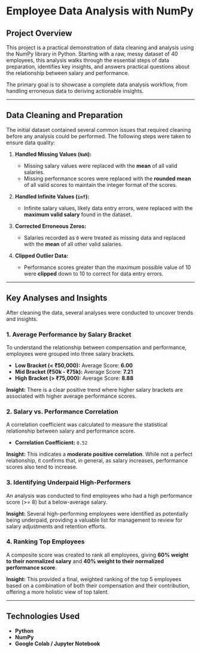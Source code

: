 # Employee Data Analysis with NumPy

## Project Overview

This project is a practical demonstration of data cleaning and analysis using the NumPy library in Python. Starting with a raw, messy dataset of 40 employees, this analysis walks through the essential steps of data preparation, identifies key insights, and answers practical questions about the relationship between salary and performance.

The primary goal is to showcase a complete data analysis workflow, from handling erroneous data to deriving actionable insights.

---

## Data Cleaning and Preparation

The initial dataset contained several common issues that required cleaning before any analysis could be performed. The following steps were taken to ensure data quality:

1.  **Handled Missing Values (`NaN`):**
    * Missing salary values were replaced with the **mean** of all valid salaries.
    * Missing performance scores were replaced with the **rounded mean** of all valid scores to maintain the integer format of the scores.

2.  **Handled Infinite Values (`inf`):**
    * Infinite salary values, likely data entry errors, were replaced with the **maximum valid salary** found in the dataset.

3.  **Corrected Erroneous Zeros:**
    * Salaries recorded as `0` were treated as missing data and replaced with the **mean** of all other valid salaries.

4.  **Clipped Outlier Data:**
    * Performance scores greater than the maximum possible value of 10 were **clipped** down to 10 to correct for data entry errors.

---

## Key Analyses and Insights

After cleaning the data, several analyses were conducted to uncover trends and insights.

### 1. Average Performance by Salary Bracket
To understand the relationship between compensation and performance, employees were grouped into three salary brackets.

* **Low Bracket (< ₹50,000):** Average Score: **6.00**
* **Mid Bracket (₹50k - ₹75k):** Average Score: **7.21**
* **High Bracket (> ₹75,000):** Average Score: **8.88**

**Insight:** There is a clear positive trend where higher salary brackets are associated with higher average performance scores.

### 2. Salary vs. Performance Correlation
A correlation coefficient was calculated to measure the statistical relationship between salary and performance score.

* **Correlation Coefficient:** `0.52`

**Insight:** This indicates a **moderate positive correlation**. While not a perfect relationship, it confirms that, in general, as salary increases, performance scores also tend to increase.

### 3. Identifying Underpaid High-Performers
An analysis was conducted to find employees who had a high performance score (>= 8) but a below-average salary.

**Insight:** Several high-performing employees were identified as potentially being underpaid, providing a valuable list for management to review for salary adjustments and retention efforts.

### 4. Ranking Top Employees
A composite score was created to rank all employees, giving **60% weight to their normalized salary** and **40% weight to their normalized performance score**.

**Insight:** This provided a final, weighted ranking of the top 5 employees based on a combination of both their compensation and their contribution, offering a more holistic view of top talent.

---

## Technologies Used

* **Python**
* **NumPy**
* **Google Colab / Jupyter Notebook**
